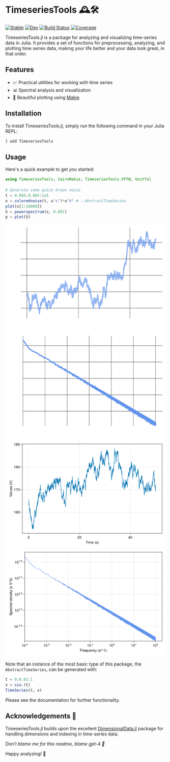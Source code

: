 # TimeseriesTools 🕰️🛠️

[![Stable](https://img.shields.io/badge/docs-stable-blue.svg)](https://brendanjohnharris.github.io/TimeseriesTools.jl/stable/)
[![Dev](https://img.shields.io/badge/docs-dev-blue.svg)](https://brendanjohnharris.github.io/TimeseriesTools.jl/dev/)
[![Build Status](https://github.com/brendanjohnharris/TimeseriesTools.jl/actions/workflows/CI.yml/badge.svg?branch=main)](https://github.com/brendanjohnharris/TimeseriesTools.jl/actions/workflows/CI.yml?query=branch%3Amain)
[![Coverage](https://codecov.io/gh/brendanjohnharris/TimeseriesTools.jl/branch/main/graph/badge.svg)](https://codecov.io/gh/brendanjohnharris/TimeseriesTools.jl)


TimeseriesTools.jl is a package for analyzing and visualizing time-series data in Julia. It provides a set of functions for preprocessing, analyzing, and plotting time series data, making your life better and your data look great, in that order.

## Features

- 📈 Practical utilities for working with time series
- 📊 Spectral analysis and visualization
- 🌈 Beautiful plotting using [Makie](https://github.com/MakieOrg/Makie.jl)

## Installation

To install TimeseriesTools.jl, simply run the following command in your Julia REPL:

```julia
] add TimeseriesTools
```

## Usage

Here's a quick example to get you started:

```julia
using TimeseriesTools, CairoMakie, TimeseriesTools.FFTW, Unitful

# Generate some quick brown noise
t = 0.005:0.005:1e5
x = colorednoise(t, u"s")*u"V" # ::AbstractTimeSeries
plot(x[1:10000])
S = powerspectrum(x, 0.001)
p = plot(S)
```

![Example Time Series Plot](test/timeseries_dark.png#gh-dark-mode-only)
![Example Spectrum Plot](test/powerspectrum_dark.png#gh-dark-mode-only)
![Example Time Series Plot](test/timeseries.png#gh-light-mode-only)
![Example Spectrum Plot](test/powerspectrum.png#gh-light-mode-only)

Note that an instance of the most basic type of this package, the `AbstractTimeSeries`, can be generated with:
```julia
t = 0:0.01:1
x = sin.(t)
TimeSeries(t, x)
```
Please see the documentation for further functionality.

## Acknowledgements 🙏

TimeseriesTools.jl builds upon the excellent [DimensionalData.jl](https://github.com/rafaqz/DimensionalData.jl) package for handling dimensions and indexing in time-series data.

_Don't blame me for this readme, blame gpt-4 🤖_

Happy analyzing! 🚀